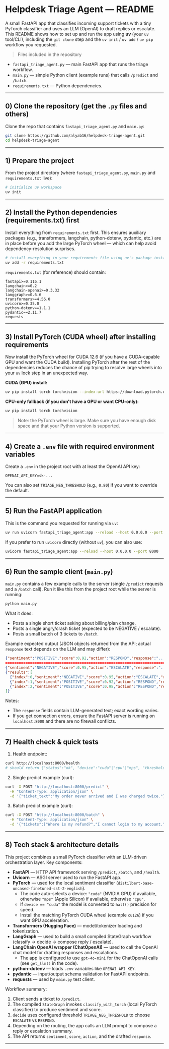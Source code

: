 # Helpdesk Triage Agent — README

A small FastAPI app that classifies incoming support tickets with a tiny PyTorch classifier and uses an LLM (OpenAI) to draft replies or escalate. This README shows how to set up and run the app using **uv** (your `uv` tool/CLI), including the `git clone` step and the `uv init` / `uv add` / `uv pip` workflow you requested.

> Files included in the repository
- `fastapi_triage_agent.py` — main FastAPI app that runs the triage workflow.
- `main.py` — simple Python client (example runs) that calls `/predict` and `/batch`.
- `requirements.txt` — Python dependencies.

---

## 0) Clone the repository (get the `.py` files and others)

Clone the repo that contains `fastapi_triage_agent.py` and `main.py`:

```bash
git clone https://github.com/alyab16/helpdesk-triage-agent.git
cd helpdesk-triage-agent
```

---

## 1) Prepare the project

From the project directory (where `fastapi_triage_agent.py`, `main.py` and `requirements.txt` live):

```bash
# initialize uv workspace
uv init
```

---

## 2) Install the Python dependencies (requirements.txt) **first**

Install everything from `requirements.txt` first. This ensures auxiliary packages (e.g., transformers, langchain, python-dotenv, pydantic, etc.) are in place before you add the large PyTorch wheel — which can help avoid dependency-resolution surprises.

```bash
# install everything in your requirements file using uv's package installer
uv add -r requirements.txt
```

`requirements.txt` (for reference) should contain:
```
fastapi>=0.116.1
langchain>=0.2
langchain-openai>=0.3.32
langgraph>=0.6.6
transformers>=4.56.0
uvicorn>=0.35.0
python-dotenv==1.1.1
pydantic==2.11.7
requests
```

---

## 3) Install PyTorch (CUDA wheel) **after** installing requirements

Now install the PyTorch wheel for CUDA 12.6 (if you have a CUDA-capable GPU and want the CUDA build). Installing PyTorch after the rest of the dependencies reduces the chance of pip trying to resolve large wheels into your `uv` lock step in an unexpected way.

**CUDA (GPU) install:**
```bash
uv pip install torch torchvision --index-url https://download.pytorch.org/whl/cu126
```

**CPU-only fallback (if you don't have a GPU or want CPU-only):**
```bash
uv pip install torch torchvision
```

> Note: the PyTorch wheel is large. Make sure you have enough disk space and that your Python version is supported.

---

## 4) Create a `.env` file with required environment variables

Create a `.env` in the project root with at least the OpenAI API key:

```text
OPENAI_API_KEY=sk-...
```

You can also set `TRIAGE_NEG_THRESHOLD` (e.g., `0.80`) if you want to override the default.

---

## 5) Run the FastAPI application

This is the command you requested for running via `uv`:

```bash
uv run uvicorn fastapi_triage_agent:app --reload --host 0.0.0.0 --port 8000
```

If you prefer to run `uvicorn` directly (without `uv`), you can also use:

```bash
uvicorn fastapi_triage_agent:app --reload --host 0.0.0.0 --port 8000
```

---

## 6) Run the sample client (`main.py`)

`main.py` contains a few example calls to the server (single `/predict` requests and a `/batch` call). Run it like this from the project root while the server is running:

```bash
python main.py
```

What it does:
- Posts a single short ticket asking about billing/plan change.
- Posts a single angry/crash ticket (expected to be NEGATIVE / escalate).
- Posts a small batch of 3 tickets to `/batch`.

Example expected output (JSON objects returned from the API; actual `response` text depends on the LLM and may differ):

```json
{"sentiment":"POSITIVE","score":0.92,"action":"RESPOND","response":"..."}
====================================================================================================
{"sentiment":"NEGATIVE","score":0.95,"action":"ESCALATE","response":"..."}
{"results":[
  {"index":0,"sentiment":"NEGATIVE","score":0.95,"action":"ESCALATE","response":"..."},
  {"index":1,"sentiment":"POSITIVE","score":0.92,"action":"RESPOND","response":"..."},
  {"index":2,"sentiment":"POSITIVE","score":0.98,"action":"RESPOND","response":"..."}
]}
```

Notes:
- The `response` fields contain LLM-generated text; exact wording varies.
- If you get connection errors, ensure the FastAPI server is running on `localhost:8000` and there are no firewall conflicts.

---

## 7) Health check & quick tests

1. Health endpoint:
```bash
curl http://localhost:8000/health
# should return {"status":"ok", "device":"cuda"|"cpu"|"mps", "threshold":...}
```

2. Single predict example (curl):
```bash
curl -X POST "http://localhost:8000/predict" \
  -H "Content-Type: application/json" \
  -d '{"ticket_text":"My order never arrived and I was charged twice."}'
```

3. Batch predict example (curl):
```bash
curl -X POST "http://localhost:8000/batch" \
  -H "Content-Type: application/json" \
  -d '{"tickets":["Where is my refund?","I cannot login to my account."]}'
```

---

## 8) Tech stack & architecture details

This project combines a small PyTorch classifier with an LLM-driven orchestration layer. Key components:

- **FastAPI** — HTTP API framework serving `/predict`, `/batch`, and `/health`.
- **Uvicorn** — ASGI server used to run the FastAPI app.
- **PyTorch** — used for the local sentiment classifier (`distilbert-base-uncased-finetuned-sst-2-english`).
  - The code auto-selects a device: `"cuda"` (NVIDIA GPU) if available, otherwise `"mps"` (Apple Silicon) if available, otherwise `"cpu"`.
  - If `device == "cuda"` the model is converted to `half()` precision for speed.
  - Install the matching PyTorch CUDA wheel (example `cu126`) if you want GPU acceleration.
- **Transformers (Hugging Face)** — model/tokenizer loading and tokenization.
- **LangGraph** — used to build a small compiled StateGraph workflow (classify → decide → compose reply / escalate).
- **LangChain OpenAI wrapper (ChatOpenAI)** — used to call the OpenAI chat model for drafting responses and escalations.
  - The app is configured to use `gpt-4o-mini` for the ChatOpenAI calls (see `get_llm()` in the code).
- **python-dotenv** — loads `.env` variables like `OPENAI_API_KEY`.
- **pydantic** — input/output schema validation for FastAPI endpoints.
- **requests** — used by `main.py` test client.

Workflow summary:
1. Client sends a ticket to `/predict`.
2. The compiled `StateGraph` invokes `classify_with_torch` (local PyTorch classifier) to produce sentiment and score.
3. `decide` uses configured threshold `TRIAGE_NEG_THRESHOLD` to choose `ESCALATE` vs `RESPOND`.
4. Depending on the routing, the app calls an LLM prompt to compose a reply or escalation summary.
5. The API returns `sentiment`, `score`, `action`, and the drafted `response`.

---